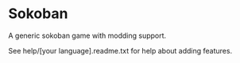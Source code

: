 # Sokoban
A generic sokoban game with modding support.

See help/[your language].readme.txt for help about adding features.
